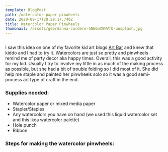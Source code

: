 ```yaml
---
template: BlogPost
path: /watercolor-paper-pinwheels
date: 2020-09-17T20:29:17.740Z
title: Watercolor Paper Pinwheels
thumbnail: /assets/geordanna-cordero-5NE6mX0WVfQ-unsplash.jpg
---
```

![]()

I saw this idea on one of my favorite kid art blogs [Art Bar](https://www.artbarblog.com/watercolor-paper-pinwheels/) and knew that kiddo and I had to try it. Watercolors are just so pretty and pinwheels remind me of party decor aka happy times. Overall, this was a good activity for my kid. Usually I try to involve my little in as much of the making process as possible, but she had a bit of trouble folding so I did most of it. She did help me staple and painted her pinwheels solo so it was a good semi-process art type of craft in the end. 

### Supplies needed:

* Watercolor paper or mixed media paper
* Stapler/Staples
* Any watercolors you have on hand (we used this liquid watercolor set and this ikea watercolor palette)
* Hole punch
* Ribbon

### Steps for making the watercolor pinwheels:

![]()
